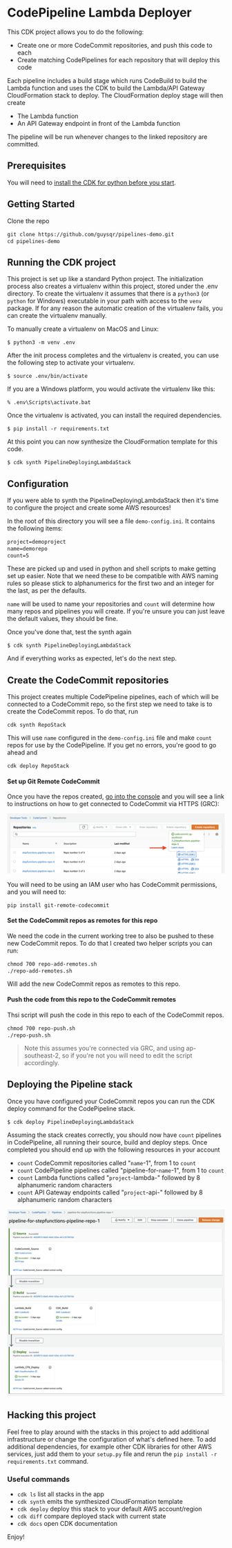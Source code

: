 # CodePipeline Lambda Deployer

This CDK project allows you to do the following:

- Create one or more CodeCommit repositories, and push this code to each
- Create matching CodePipelines for each repository that will deploy this code

Each pipeline includes a build stage which runs CodeBuild to build the Lambda function and uses the CDK to build the Lambda/API Gateway CloudFormation stack to deploy. The CloudFormation deploy stage will then create

- The Lambda function
- An API Gateway endpoint in front of the Lambda function

The pipeline will be run whenever changes to the linked repository are committed.

## Prerequisites

You will need to [install the CDK for python before you start](https://docs.aws.amazon.com/cdk/latest/guide/getting_started.html).

## Getting Started

Clone the repo

```
git clone https://github.com/guysqr/pipelines-demo.git
cd pipelines-demo
```

## Running the CDK project

This project is set up like a standard Python project. The initialization process also creates a virtualenv within this project, stored under the .env directory. To create the virtualenv it assumes that there is a `python3` (or `python` for Windows) executable in your path with access to the `venv` package. If for any reason the automatic creation of the virtualenv fails, you can create the virtualenv manually.

To manually create a virtualenv on MacOS and Linux:

```
$ python3 -m venv .env
```

After the init process completes and the virtualenv is created, you can use the following
step to activate your virtualenv.

```
$ source .env/bin/activate
```

If you are a Windows platform, you would activate the virtualenv like this:

```
% .env\Scripts\activate.bat
```

Once the virtualenv is activated, you can install the required dependencies.

```
$ pip install -r requirements.txt
```

At this point you can now synthesize the CloudFormation template for this code.

```
$ cdk synth PipelineDeployingLambdaStack
```

## Configuration

If you were able to synth the PipelineDeployingLambdaStack then it's time to configure the project and create some AWS resources!

In the root of this directory you will see a file `demo-config.ini`. It contains the following items:

```
project=demoproject
name=demorepo
count=5
```

These are picked up and used in python and shell scripts to make getting set up easier. Note that we need these to be compatible with AWS naming rules so please stick to alphanumerics for the first two and an integer for the last, as per the defaults.

`name` will be used to name your repositories and `count` will determine how many repos and pipelines you will create. If you're unsure you can just leave the default values, they should be fine.

Once you've done that, test the synth again

```
$ cdk synth PipelineDeployingLambdaStack
```

And if everything works as expected, let's do the next step.

## Create the CodeCommit repositories

This project creates multiple CodePipeline pipelines, each of which will be connected to a CodeCommit repo, so the first step we need to take is to create the CodeCommit repos. To do that, run

```
cdk synth RepoStack
```

This will use `name` configured in the `demo-config.ini` file and make `count` repos for use by the CodePipeline. If you get no errors, you're good to go ahead and

```
cdk deploy RepoStack
```

#### Set up Git Remote CodeCommit

Once you have the repos created, [go into the console](https://ap-southeast-2.console.aws.amazon.com/codesuite/codecommit/repositories?region=ap-southeast-2) and you will see a link to instructions on how to get connected to CodeCommit via HTTPS (GRC):

![alt text](doc/repo-list.png 'Repo List View')

You will need to be using an IAM user who has CodeCommit permissions, and you will need to:

```
pip install git-remote-codecommit
```

#### Set the CodeCommit repos as remotes for this repo

We need the code in the current working tree to also be pushed to these new CodeCommit repos. To do that I created two helper scripts you can run:

```
chmod 700 repo-add-remotes.sh
./repo-add-remotes.sh
```

Will add the new CodeCommit repos as remotes to this repo.

#### Push the code from this repo to the CodeCommit remotes

Thsi script will push the code in this repo to each of the CodeCommit repos.

```
chmod 700 repo-push.sh
./repo-push.sh
```

> Note this assumes you're connected via GRC, and using ap-southeast-2, so if you're not you will need to edit the script accordingly.

## Deploying the Pipeline stack

Once you have configured your CodeCommit repos you can run the CDK deploy command for the CodePipeline stack.

```
$ cdk deploy PipelineDeployingLambdaStack
```

Assuming the stack creates correctly, you should now have `count` pipelines in CodePipeline, all running their source, build and deploy steps. Once completed you should end up with the following resources in your account

- `count` CodeCommit repositories called "`name`-1", from 1 to `count`
- `count` CodePipeline pipelines called "pipeline-for-`name`-1", from 1 to `count`
- `count` Lambda functions called "`project`-lambda-" followed by 8 alphanumeric random characters
- `count` API Gateway endpoints called "`project`-api-" followed by 8 alphanumeric random characters

![alt text](doc/pipeline-view.png 'Pipeline View')

## Hacking this project

Feel free to play around with the stacks in this project to add additional infrastructure or change the configuration of what's defined here. To add additional dependencies, for example other CDK libraries for other AWS services, just add them to your `setup.py` file and rerun the `pip install -r requirements.txt` command.

### Useful commands

- `cdk ls` list all stacks in the app
- `cdk synth` emits the synthesized CloudFormation template
- `cdk deploy` deploy this stack to your default AWS account/region
- `cdk diff` compare deployed stack with current state
- `cdk docs` open CDK documentation

Enjoy!
